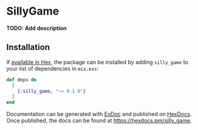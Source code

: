 # SillyGame

**TODO: Add description**

## Installation

If [available in Hex](https://hex.pm/docs/publish), the package can be installed
by adding `silly_game` to your list of dependencies in `mix.exs`:

```elixir
def deps do
  [
    {:silly_game, "~> 0.1.0"}
  ]
end
```

Documentation can be generated with [ExDoc](https://github.com/elixir-lang/ex_doc)
and published on [HexDocs](https://hexdocs.pm). Once published, the docs can
be found at <https://hexdocs.pm/silly_game>.

